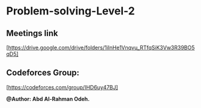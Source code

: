 # Problem-solving-Level-2

## Meetings link
[https://drive.google.com/drive/folders/1iInHe1Vnqvu_RTfqSiK3Vw3R39BO5qD5]

## Codeforces Group:
[https://codeforces.com/group/IHD6uy47BJ]


**@Author: Abd Al-Rahman Odeh.**
